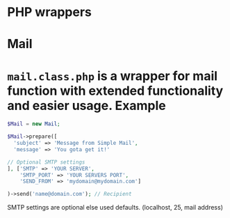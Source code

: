 PHP wrappers
========

Mail
========
`mail.class.php` is a wrapper for mail function with extended functionality and easier usage.
Example
========
```php
$Mail = new Mail;

$Mail->prepare([
  'subject' => 'Message from Simple Mail',
  'message' => 'You gota get it!'

// Optional SMTP settings
], ['SMTP' => 'YOUR SERVER',
    'SMTP_PORT' => 'YOUR SERVERS PORT',
    'SEND_FROM' => 'mydomain@mydomain.com']

)->send('name@domain.com'); // Recipient
```
SMTP settings are optional else used defaults. (localhost, 25, mail address)


